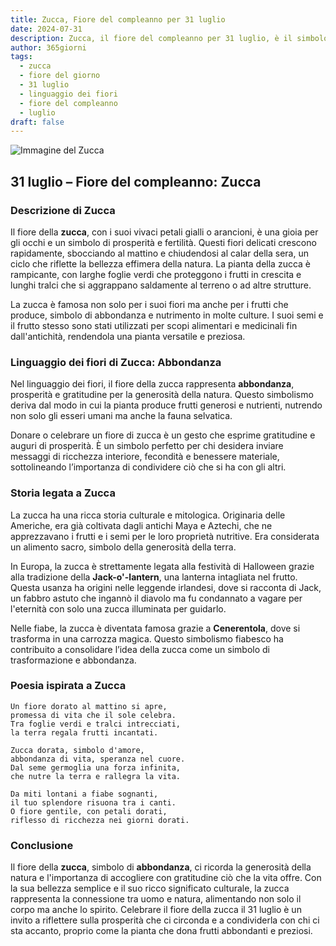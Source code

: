```yaml
---
title: Zucca, Fiore del compleanno per 31 luglio
date: 2024-07-31
description: Zucca, il fiore del compleanno per 31 luglio, è il simbolo di Abbondanza. Scopri il suo significato unico, le storie affascinanti e la poesia che celebra la sua bellezza.
author: 365giorni
tags:
  - zucca
  - fiore del giorno
  - 31 luglio
  - linguaggio dei fiori
  - fiore del compleanno
  - luglio
draft: false
---
```


![Immagine del Zucca](https://cdn.pixabay.com/photo/2018/08/08/12/05/pumpkin-flower-3592007_1280.jpg)

## 31 luglio – Fiore del compleanno: Zucca

### Descrizione di Zucca

Il fiore della **zucca**, con i suoi vivaci petali gialli o arancioni, è una gioia per gli occhi e un simbolo di prosperità e fertilità. Questi fiori delicati crescono rapidamente, sbocciando al mattino e chiudendosi al calar della sera, un ciclo che riflette la bellezza effimera della natura. La pianta della zucca è rampicante, con larghe foglie verdi che proteggono i frutti in crescita e lunghi tralci che si aggrappano saldamente al terreno o ad altre strutture.

La zucca è famosa non solo per i suoi fiori ma anche per i frutti che produce, simbolo di abbondanza e nutrimento in molte culture. I suoi semi e il frutto stesso sono stati utilizzati per scopi alimentari e medicinali fin dall'antichità, rendendola una pianta versatile e preziosa.

### Linguaggio dei fiori di Zucca: Abbondanza

Nel linguaggio dei fiori, il fiore della zucca rappresenta **abbondanza**, prosperità e gratitudine per la generosità della natura. Questo simbolismo deriva dal modo in cui la pianta produce frutti generosi e nutrienti, nutrendo non solo gli esseri umani ma anche la fauna selvatica.

Donare o celebrare un fiore di zucca è un gesto che esprime gratitudine e auguri di prosperità. È un simbolo perfetto per chi desidera inviare messaggi di ricchezza interiore, fecondità e benessere materiale, sottolineando l’importanza di condividere ciò che si ha con gli altri.

### Storia legata a Zucca

La zucca ha una ricca storia culturale e mitologica. Originaria delle Americhe, era già coltivata dagli antichi Maya e Aztechi, che ne apprezzavano i frutti e i semi per le loro proprietà nutritive. Era considerata un alimento sacro, simbolo della generosità della terra.

In Europa, la zucca è strettamente legata alla festività di Halloween grazie alla tradizione della **Jack-o'-lantern**, una lanterna intagliata nel frutto. Questa usanza ha origini nelle leggende irlandesi, dove si racconta di Jack, un fabbro astuto che ingannò il diavolo ma fu condannato a vagare per l'eternità con solo una zucca illuminata per guidarlo.

Nelle fiabe, la zucca è diventata famosa grazie a **Cenerentola**, dove si trasforma in una carrozza magica. Questo simbolismo fiabesco ha contribuito a consolidare l’idea della zucca come un simbolo di trasformazione e abbondanza.

### Poesia ispirata a Zucca

```
Un fiore dorato al mattino si apre,  
promessa di vita che il sole celebra.  
Tra foglie verdi e tralci intrecciati,  
la terra regala frutti incantati.

Zucca dorata, simbolo d'amore,  
abbondanza di vita, speranza nel cuore.  
Dal seme germoglia una forza infinita,  
che nutre la terra e rallegra la vita.

Da miti lontani a fiabe sognanti,  
il tuo splendore risuona tra i canti.  
O fiore gentile, con petali dorati,  
riflesso di ricchezza nei giorni dorati.
```

### Conclusione

Il fiore della **zucca**, simbolo di **abbondanza**, ci ricorda la generosità della natura e l'importanza di accogliere con gratitudine ciò che la vita offre. Con la sua bellezza semplice e il suo ricco significato culturale, la zucca rappresenta la connessione tra uomo e natura, alimentando non solo il corpo ma anche lo spirito. Celebrare il fiore della zucca il 31 luglio è un invito a riflettere sulla prosperità che ci circonda e a condividerla con chi ci sta accanto, proprio come la pianta che dona frutti abbondanti e preziosi.